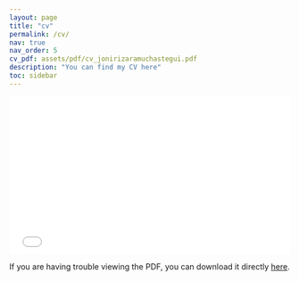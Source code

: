 ```yaml
---
layout: page
title: "cv"
permalink: /cv/
nav: true
nav_order: 5
cv_pdf: assets/pdf/cv_jonirizaramuchastegui.pdf
description: "You can find my CV here"
toc: sidebar
---
```


<style>
  .responsive-iframe {
    position: relative;
    overflow: hidden;
    padding-top: 56.25%; /* 16:9 aspect ratio */
    height: 0;
  }
  .responsive-iframe iframe {
    position: absolute;
    top: 0;
    left: 0;
    width: 100%;
    height: 100%;
    border: 0;
  }
  @media (max-width: 768px) {
    .responsive-iframe {
      padding-top: 75%; /* 4:3 aspect ratio for mobile devices */
    }
  }
</style>

<div class="responsive-iframe">
  <iframe src="{{ site.baseurl }}/assets/pdf/cv_jonirizaramuchastegui.pdf">
    This browser does not support PDFs. Please download the PDF to view it: 
    <a href="{{ site.baseurl }}/assets/pdf/cv_jonirizaramuchastegui.pdf">Download PDF</a>
  </iframe>
</div>

<p>If you are having trouble viewing the PDF, you can download it directly <a href="{{ site.baseurl }}/assets/pdf/cv_jonirizaramuchastegui.pdf">here</a>.</p>
